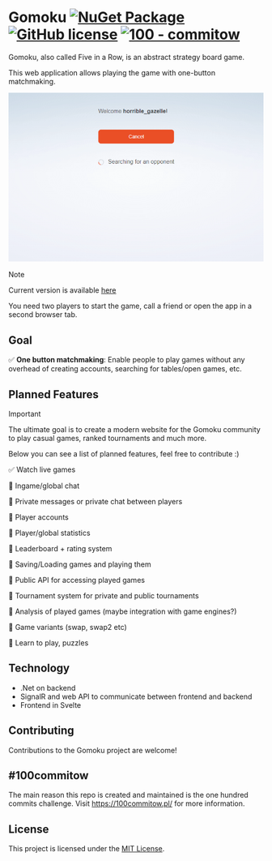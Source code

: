 ﻿# Gomoku [![NuGet Package](https://img.shields.io/badge/.NET%20-8.0-blue.svg)](https://dotnet.microsoft.com/en-us/download/dotnet/8.0) [![GitHub license](https://img.shields.io/badge/License-MIT-green.svg)](https://github.com/Imbasaur/gomoku/blob/main/LICENSE.md) [![100 - commitow](https://img.shields.io/badge/100%20-commitow-blue.svg)](https://100commitow.pl)
Gomoku, also called Five in a Row, is an abstract strategy board game.

This web application allows playing the game with one-button matchmaking.

<p align="center">
  
  ![](https://raw.githubusercontent.com/Imbasaur/gomoku/main/assets/demo.gif)
  
</p>

> [!NOTE]
> Current version is available [here](https://gomoku100.vercel.app)
> 
> You need two players to start the game, call a friend or open the app in a second browser tab.

## Goal

:white_check_mark: **One button matchmaking**: Enable people to play games without any overhead of creating accounts, searching for tables/open games, etc.

## Planned Features
> [!IMPORTANT]
> The ultimate goal is to create a modern website for the Gomoku community to play casual games, ranked tournaments and much more.
>
> Below you can see a list of planned features, feel free to contribute :)
>

:white_check_mark: Watch live games

:white_square_button: Ingame/global chat

:white_square_button: Private messages or private chat between players

:white_square_button: Player accounts

:white_square_button: Player/global statistics

:white_square_button: Leaderboard + rating system

:white_square_button: Saving/Loading games and playing them

:white_square_button: Public API for accessing played games

:white_square_button: Tournament system for private and public tournaments

:white_square_button: Analysis of played games (maybe integration with game engines?)

:white_square_button: Game variants (swap, swap2 etc)

:white_square_button: Learn to play, puzzles

## Technology
* .Net on backend
* SignalR and web API to communicate between frontend and backend
* Frontend in Svelte

## Contributing

Contributions to the Gomoku project are welcome!

## #100commitow

The main reason this repo is created and maintained is the one hundred commits challenge. Visit https://100commitow.pl/ for more information.

## License

This project is licensed under the [MIT License](LICENSE).
